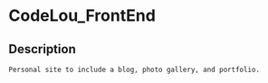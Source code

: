 # CodeLou_FrontEnd

## Description
```
Personal site to include a blog, photo gallery, and portfolio.

```
